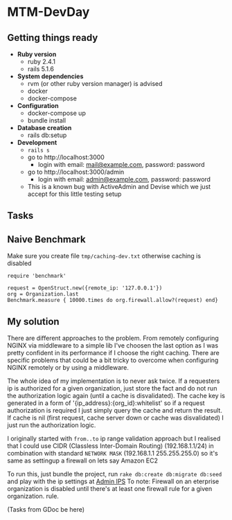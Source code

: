 # MTM-DevDay

## Getting things ready

* **Ruby version**
  * ruby 2.4.1
  * rails 5.1.6
* **System dependencies**
  * rvm (or other ruby version manager) is advised
  * docker
  * docker-compose
* **Configuration**
  * docker-compose up
  * bundle install
* **Database creation**
  * rails db:setup
* **Development**
  * `rails s`
  * go to http://localhost:3000
    * login with email: mail@example.com, password: password
  * go to http://localhost:3000/admin
    * login with email: admin@example.com, password: password
  * This is a known bug with ActiveAdmin and Devise which we just accept for this little testing setup

## Tasks


## Naive Benchmark
 
Make sure you create file `tmp/caching-dev.txt` otherwise caching is disabled

```
require 'benchmark'

request = OpenStruct.new({remote_ip: '127.0.0.1'})
org = Organization.last
Benchmark.measure { 10000.times do org.firewall.allow?(request) end}
```

## My solution

There are different approaches to the problem.
From remotely configuring NGINX via middleware to a simple lib
I've choosen the last option as I was pretty confident in its performance if I
choose the right caching. There are specific problems that could be a bit tricky
to overcome when configuring NGINX remotely or by using a middleware.

The whole idea of my implementation is to never ask twice. If a requesters ip is
authorized for a given organization, just store the fact and do not run the
authorization logic again (until a cache is disvalidated). The cache key is
generated in a form of '{ip_address}:{org_id}:whitelist' so if a request
authorization is required I just simply query the cache and return the result.
If cache is nil (first request, cache server down or cache was disvalidated) I
just run the authorization logic.

I originally started with `from..to` ip range validation approach but I realised
that I could use CIDR (Classless Inter-Domain Routing) (192.168.1.1/24) in combination with
standard `NETWORK MASK` (192.168.1.1 255.255.255.0) so it's same as settingup a
firewall on lets say Amazon EC2

To run this, just bundle the project, run
`rake db:create db:migrate db:seed` and play with the ip settings at [Admin IPS](http://localhost:3000/admin/firewall_rules/)
To note: Firewall on an eterprise organization is disabled until there's at
least one firewall rule for a given organization. 
rule.



(Tasks from GDoc be here)
